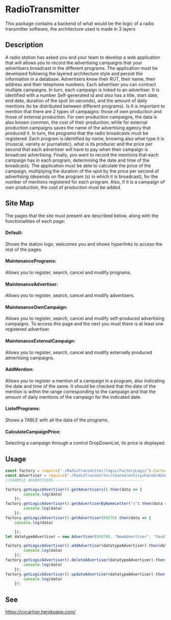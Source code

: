 # RadioTransmitter

This package contains a backend of what would be the logic of a radio transmitter software, the architecture used is made in 3 layers


## Description

A radio station has asked you and your team to develop a web application that will
allows you to record the advertising campaigns that your advertisers broadcast in the different
programs. The application must be developed following the layered architecture style and
persist the information in a database.
Advertisers know their RUT, their name, their address and their telephone numbers. Each advertiser
you can contract multiple campaigns.
In turn, each campaign is linked to an advertiser. It is identified with a number
Self-generated id and also has a title, start date, end date, duration of the spot
(in seconds), and the amount of daily mentions (to be distributed between different programs). Is
It is important to mention that there are 2 types of campaigns: those of own production and those of
external production. For own production campaigns, the data is also known
common, the cost of their production; while for external production campaigns
saves the name of the advertising agency that produced it.
In turn, the programs that the radio broadcasts must be registered. Each program is identified
by name, knowing also what type it is (musical, variety or journalistic), what is its
producer and the price per second that each advertiser will have to pay when their campaign is broadcast
advertising.
Finally, you want to record the mentions that each campaign has in each program,
determining the date and time of the broadcasts.
The application must be able to calculate the price of the campaign, multiplying the duration of the spot by
the price per second of advertising (depends on the program (s) in which it is broadcast), for the
number of mentions registered for each program. Also, if it is a campaign of
own production, the cost of production must be added.

## Site Map

The pages that the site must present are described below, along with the functionalities
of each page:

#### Default: 

Shows the station logo, welcomes you and shows hyperlinks to
access the rest of the pages.

#### MaintenancePrograms:
Allows you to register, search, cancel and modify
programs.

#### MaintenanceAdvertiser: 
Allows you to register, search, cancel and modify
advertisers.

#### MaintenanceOwnCampaign: 
Allows you to register, search, cancel and modify
self-produced advertising campaigns. To access this page and the next you must
there is at least one registered advertiser.

#### MaintenanceExternalCampaign:
Allows you to register, search, cancel and modify
externally produced advertising campaigns.

#### AddMention:
Allows you to register a mention of a campaign in a program,
also indicating the date and time of the same. It should be checked that the date of the mention is
within the range corresponding to the campaign and that the amount of
daily mentions of the campaign for the indicated date.

#### ListofPrograms: 
Shows a TABLE with all the data of the programs.

#### CalculateCampaignPrice: 
Selecting a campaign through a control
DropDownList, its price is displayed.

## Usage

```Javascript
const factory = require("./RadioTransmitter/logic/FactoryLogic").FactoryLogic;
const Advertiser = require("./RadioTransmitter/shared/entityshared/Advertiser").Advertiser;
//EXAMPLE ADVERTISERS----------------------------------------

factory.getLogicAdvertiser().getAdvertisers().then(data => {
        console.log(data)
    });
factory.getLogicAdvertiser().getAdvertiserByNameLetter("s").then(data => {
        console.log(data)
    });
factory.getLogicAdvertiser().getAdvertiser(89878).then(data => {
    console.log(data)

    });
let datatypeAdvertiser = new Advertiser(898788, "NewAdvertiser", "Vasd", "545556546");

factory.getLogicAdvertiser().addAdvertiser(datatypeAdvertiser).then(data => {
        console.log(data)
    });
factory.getLogicAdvertiser().deleteAdvertiser(datatypeAdvertiser).then(data => {
        console.log(data)
    });
factory.getLogicAdvertiser().updateAdvertiser(datatypeAdvertiser).then(data => {
        console.log(data)
    });
```

## See

https://cvcarlosr.herokuapp.com/




